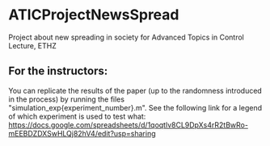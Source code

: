 # ATICProjectNewsSpread
Project about new spreading in society for Advanced Topics in Control Lecture, ETHZ


## For the instructors:
You can replicate the results of the paper (up to the randomness introduced in the process) by running the files "simulation_exp{experiment_number}.m".
See the following link for a legend of which experiment is used to test what: https://docs.google.com/spreadsheets/d/1qoqtlv8CL9DpXs4rR2tBwRo-mEEBDZDXSwHLQj82hV4/edit?usp=sharing
